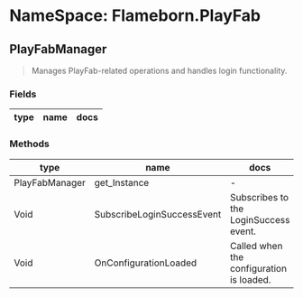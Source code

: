 # NameSpace: Flameborn.PlayFab
## PlayFabManager
> Manages PlayFab-related operations and handles login functionality.
### Fields
|type|name|docs|
|---|---|---|

### Methods
|type|name|docs|
|---|---|---|
|PlayFabManager|get_Instance| - |
|Void|SubscribeLoginSuccessEvent|Subscribes to the LoginSuccess event.|
|Void|OnConfigurationLoaded|Called when the configuration is loaded.|

